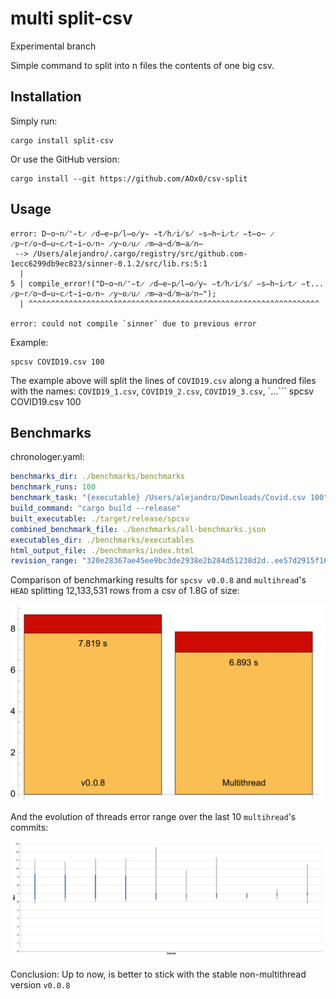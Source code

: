 # multi split-csv

Experimental branch

Simple command to split into n files the contents of one big csv.



## Installation

Simply run:

```
cargo install split-csv
```

Or use the GitHub version:
```
cargo install --git https://github.com/AOx0/csv-split
```

## Usage

```HELP
error: D̴o̴n̸'̵t̷ ̷d̶e̵p̸l̶o̸y̵ ̵t̸h̷i̸s̸ ̵s̶h̴i̷t̷ ̵t̶o̴ ̷p̴r̸o̴d̶u̴c̷t̵i̵o̷n̴ ̷y̴o̷u̷ ̷m̶a̴d̸m̶a̸n̶
 --> /Users/alejandro/.cargo/registry/src/github.com-1ecc6299db9ec823/sinner-0.1.2/src/lib.rs:5:1
  |
5 | compile_error!("D̴o̴n̸'̵t̷ ̷d̶e̵p̸l̶o̸y̵ ̵t̸h̷i̸s̸ ̵s̶h̴i̷t̷ ̵t... ̷p̴r̸o̴d̶u̴c̷t̵i̵o̷n̴ ̷y̴o̷u̷ ̷m̶a̴d̸m̶a̸n̶");
  | ^^^^^^^^^^^^^^^^^^^^^^^^^^^^^^^^^^^^^^^^^^^^^^^^^^^^^^^^^^^^^^^^^

error: could not compile `sinner` due to previous error
```



Example:

```
spcsv COVID19.csv 100
```



The example above will split the lines of `COVID19.csv` along a hundred files with the names: `COVID19_1.csv`, `COVID19_2.csv`, `COVID19_3.csv`, `...```
spcsv COVID19.csv 100



## Benchmarks

chronologer.yaml:

```yaml
benchmarks_dir: ./benchmarks/benchmarks
benchmark_runs: 100
benchmark_task: "{executable} /Users/alejandro/Downloads/Covid.csv 100"
build_command: "cargo build --release"
built_executable: ./target/release/spcsv
combined_benchmark_file: ./benchmarks/all-benchmarks.json
executables_dir: ./benchmarks/executables
html_output_file: ./benchmarks/index.html
revision_range: "320e28367ae45ee9bc3de2938e2b284d51238d2d..ee57d2915f16b8d36a21ba22957c5cbec3b78119"
```



Comparison of benchmarking results for `spcsv v0.0.8` and `multihread`'s `HEAD` splitting 12,133,531 rows from a csv of 1.8G of size:

![](https://raw.githubusercontent.com/AOx0/csv-split/multithread/misc/Test.png)



And the evolution of threads error range over the last 10 `multihread`'s commits:

![](https://raw.githubusercontent.com/AOx0/csv-split/multithread/misc/Test2.png)



Conclusion: Up to now, is better to stick with the stable non-multithread version `v0.0.8`